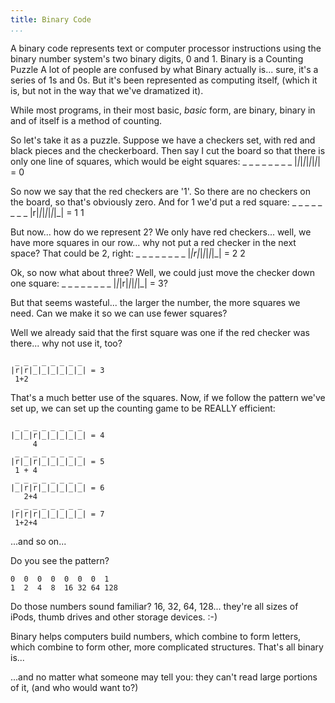 ```yaml
---
title: Binary Code
...
```


<M4Definition source="Wikipedia" href="http://en.wikipedia.org/wiki/Binary_code">
A binary code represents text or computer processor instructions using the binary number system's two binary digits, 0 and 1.
</M4Definition>

<Metaphor id="counting-puzzle">
<M4Title>Binary is a Counting Puzzle</M4Title>
A lot of people are confused by what Binary actually is... sure, it's a series of 1s and 0s. But it's been represented as computing itself, (which it is, but not in the way that we've dramatized it).

While most programs, in their most basic, *basic* form, are binary, binary in and of itself is a method of counting.

So let's take it as a puzzle.  Suppose we have a checkers set, with red and black pieces and the checkerboard.  Then say I cut the board so that there is only one line of squares, which would be eight squares:
     _ _ _ _ _ _ _ _
    |_|_|_|_|_|_|_|_| = 0

So now we say that the red checkers are '1'. So there are no checkers on the board, so that's obviously zero. And for 1 we'd put a red square:
     _ _ _ _ _ _ _ _
    |r|_|_|_|_|_|_|_| = 1
     1

But now... how do we represent 2? We only have red checkers... well, we have more squares in our row... why not put a red checker in the next space?  That could be 2, right:
     _ _ _ _ _ _ _ _
    |_|r|_|_|_|_|_|_| = 2
       2

Ok, so now what about three?  Well, we could just move the checker down one square:
     _ _ _ _ _ _ _ _
    |_|_|r|_|_|_|_|_| = 3?

But that seems wasteful... the larger the number, the more squares we need.  Can we make it so we can use fewer squares?

Well we already said that the first square was one if the red checker was there... why not use it, too?

     _ _ _ _ _ _ _ _
    |r|r|_|_|_|_|_|_| = 3
     1+2

That's a much better use of the squares.  Now, if we follow the pattern we've set up, we can set up the counting game to be REALLY efficient:

     _ _ _ _ _ _ _ _
    |_|_|r|_|_|_|_|_| = 4
         4
     _ _ _ _ _ _ _ _
    |r|_|r|_|_|_|_|_| = 5
     1 + 4
     _ _ _ _ _ _ _ _
    |_|r|r|_|_|_|_|_| = 6
       2+4
     _ _ _ _ _ _ _ _
    |r|r|r|_|_|_|_|_| = 7
     1+2+4

...and so on...

Do you see the pattern?

    0  0  0  0  0  0  0  1
    1  2  4  8  16 32 64 128

Do those numbers sound familiar?  16, 32, 64, 128... they're all sizes of iPods, thumb drives and other storage devices. :-)

Binary helps computers build numbers, which combine to form letters, which combine to form other, more complicated structures.  That's all binary is...

...and no matter what someone may tell you: they can't read large portions of it, (and who would want to?)  
<M4Author handle="clintandrewhall" href="http://www.github.com/clintandrewhall" />
</Metaphor>
